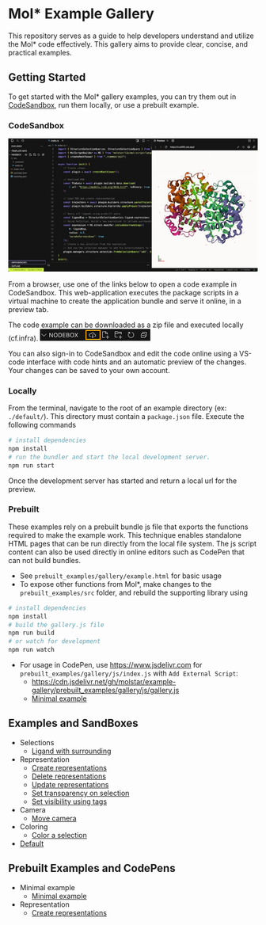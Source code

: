 Mol* Example Gallery
====================
This repository serves as a guide to help developers understand and utilize the Mol* code effectively. This gallery aims to provide clear, concise, and practical examples.

## Getting Started
To get started with the Mol* gallery examples, you can try them out in [CodeSandbox](codesandbox.io), run them locally, or use a prebuilt example. 

### CodeSandbox
![CodeSanbox!](assets/codesandbox_overview.jpg)

From a browser, use one of the links below to open a code example in CodeSandbox. This web-application executes the package scripts in a virtual machine to create the application bundle and serve it online, in a preview tab.

The code example can be downloaded as a zip file and executed locally (cf.infra).
![Download zip file!](assets/codesandbox_download.png)

You can also sign-in to CodeSandbox and edit the code online using a VS-code interface with code hints and an automatic preview of the changes. Your changes can be saved to your own account.

### Locally
From the terminal, navigate to the root of an example directory (ex: `./default/`). This directory must contain a `package.json` file. Execute the following commands
```sh
# install dependencies
npm install
# run the bundler and start the local development server.
npm run start
```
Once the development server has started and return a local url for the preview.

### Prebuilt
These examples rely on a prebuilt bundle js file that exports the functions required to make the example work. This technique enables standalone HTML pages that can
be run directly from the local file system. The js script content can also be used directly in online editors such as CodePen that can not build bundles.
- See `prebuilt_examples/gallery/example.html` for basic usage
- To expose other functions from Mol*, make changes to the `prebuilt_examples/src` folder, and rebuild the supporting library using
```sh
# install dependencies
npm install
# build the gallery.js file
npm run build
# or watch for development
npm run watch
```
- For usage in CodePen, use https://www.jsdelivr.com for `prebuilt_examples/gallery/js/index.js` with `Add External Script`:
  - https://cdn.jsdelivr.net/gh/molstar/example-gallery/prebuilt_examples/gallery/js/gallery.js
  - [Minimal example](https://codepen.io/dsehnal/pen/rNgyGZm)

## Examples and SandBoxes
- Selections
  - [Ligand with surrounding](https://codesandbox.io/p/sandbox/github/molstar/example-gallery/master/selection/select_ligand_and_surroundings)
- Representation
  - [Create representations](https://codesandbox.io/p/sandbox/github/molstar/example-gallery/master/representation/create_representations)
  - [Delete representations](https://codesandbox.io/p/sandbox/github/molstar/example-gallery/master/representation/delete_representations)
  - [Update representations](https://codesandbox.io/p/sandbox/github/molstar/example-gallery/master/representation/update_representations)
  - [Set transparency on selection](https://codesandbox.io/p/sandbox/github/molstar/example-gallery/master/representation/transparency_using_selection)
  - [Set visibility using tags](https://codesandbox.io/p/sandbox/github/molstar/example-gallery/master/representation/visibility_using_tags)
- Camera
  - [Move camera](https://codesandbox.io/p/sandbox/github/molstar/example-gallery/master/camera/move_camera)
- Coloring
  - [Color a selection](https://codesandbox.io/p/sandbox/github/molstar/example-gallery/master/coloring/color_a_selection)
- [Default](https://codesandbox.io/p/sandbox/github/molstar/example-gallery/master/default)

## Prebuilt Examples and CodePens
- Minimal example
  - [Minimal example](https://codepen.io/dsehnal/pen/rNgyGZm)
- Representation
  - [Create representations](https://codepen.io/papillot/pen/NWVjLWj?editors=0010)